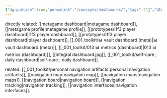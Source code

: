 ```yaml
---
{"dg-publish":true,"permalink":"/concepts/dashboards/","tags":["🌱","UIdesign"]}
---
```


directly related: [[metagame dashboard\|metagame dashboard]], [[metagame profile\|metagame profile]], [[prototypes/l1f3 player dashboard\|l1f3 player dashboard]], [[prototypes/l1f3 player dashboard\|player dashboard]], [[_001_toolkit/📊 vault dashboard (meta)\|📊 vault dashboard (meta)]], [[_001_toolkit/013 📊 metrics (dashboard)\|013 📊 metrics (dashboard)]], [[integral dashboard.jpg]], [[_001_toolkit/self-care ; daily dashboard\|self-care ; daily dashboard]].

related: [[_001_toolkit/personal navigation artifacts\|personal navigation artifacts]], [[navigation map\|navigation map]], [[navigation maps\|navigation maps]], [[navigation board\|navigation board]], [[navigation tracking\|navigation tracking]], [[navigation interfaces\|navigation interfaces]].